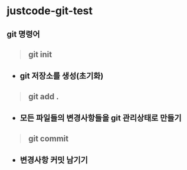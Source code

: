# justcode-git-test
<h2>git 명령어<h2>

> <h4> git init<h4>
- git 저장소를 생성(초기화)
> <h4>git add .<h4>
  - 모든 파일들의 변경사항들을 git 관리상태로 만들기
> <h4>git commit<h4>
  - 변경사항 커밋 남기기
